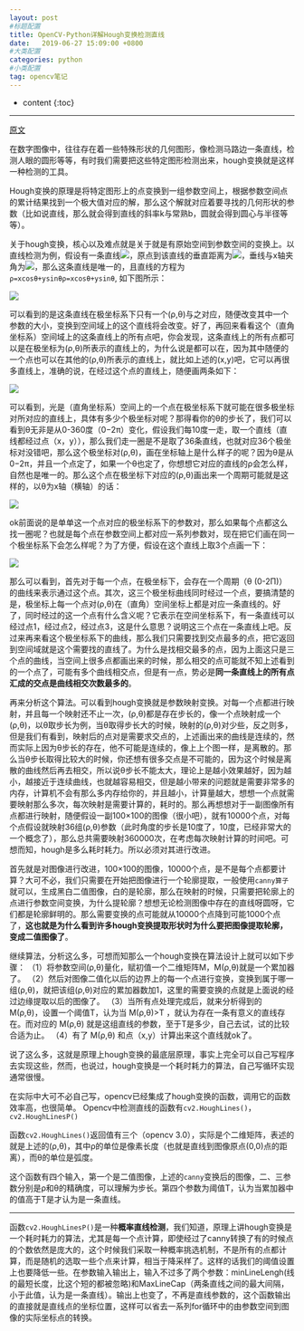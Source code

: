```yaml
---
layout: post
#标题配置
title: OpenCV-Python详解Hough变换检测直线
date:   2019-06-27 15:09:00 +0800
#大类配置
categories: python
#小类配置
tag: opencv笔记
---
```


* content
{:toc}

---

[原文](https://blog.csdn.net/on2way/article/details/47028969) 

在数字图像中，往往存在着一些特殊形状的几何图形，像检测马路边一条直线，检测人眼的圆形等等，有时我们需要把这些特定图形检测出来，hough变换就是这样一种检测的工具。

Hough变换的原理是将特定图形上的点变换到一组参数空间上，根据参数空间点的累计结果找到一个极大值对应的解，那么这个解就对应着要寻找的几何形状的参数（比如说直线，那么就会得到直线的斜率k与常熟b，圆就会得到圆心与半径等等）。

关于hough变换，核心以及难点就是关于就是有原始空间到参数空间的变换上。以直线检测为例，假设有一条直线![](http://latex.codecogs.com/svg.latex?\L)，原点到该直线的垂直距离为![](http://latex.codecogs.com/svg.latex?\rho)，垂线与x轴夹角为![](http://latex.codecogs.com/svg.latex?\theta)，那么这条直线是唯一的，且直线的方程为 `ρ=xcosθ+ysinθρ=xcosθ+ysinθ`, 如下图所示：

![](/styles/images/2019-06-26-detals-of-hough/l.jpg)

可以看到的是这条直线在极坐标系下只有一个(ρ,θ)与之对应，随便改变其中一个参数的大小，变换到空间域上的这个直线将会改变。好了，再回来看看这个（直角坐标系）空间域上的这条直线上的所有点吧，你会发现，这条直线上的所有点都可以是在极坐标为(ρ,θ)所表示的直线上的，为什么说是都可以在，因为其中随便的一个点也可以在其他的(ρ,θ)所表示的直线上，就比如上述的(x,y)吧，它可以再很多直线上，准确的说，在经过这个点的直线上，随便画两条如下： 

![](/styles/images/2019-06-26-detals-of-hough/2.jpg)

可以看到，光是（直角坐标系）空间上的一个点在极坐标系下就可能在很多极坐标对所对应的直线上，具体有多少个极坐标对呢？那得看你的θ的步长了，我们可以看到θ无非是从0-360度（0−2π）变化，假设我们每10度一走，取一个直线（直线都经过点（x，y）），那么我们走一圈是不是取了36条直线，也就对应36个极坐标对没错吧，那么这个极坐标对(ρ,θ)，画在坐标轴上是什么样子的呢？因为θ是从0−2π，并且一个点定了，如果一个θ也定了，你想想它对应的直线的ρ会怎么样，自然也是唯一的。那么这个点在极坐标下对应的(ρ,θ)画出来一个周期可能就是这样的，以θ为x轴（横轴）的话：

![](/styles/images/2019-06-26-detals-of-hough/3.jpg)

ok前面说的是单单这一个点对应的极坐标系下的参数对，那么如果每个点都这么找一圈呢？也就是每个点在参数空间上都对应一系列参数对，现在把它们画在同一个极坐标系下会怎么样呢？为了方便，假设在这个直线上取3个点画一下： 

![](/styles/images/2019-06-26-detals-of-hough/4.jpg)

那么可以看到，首先对于每一个点，在极坐标下，会存在一个周期（θ (0-2Π)）的曲线来表示通过这个点。其次，这三个极坐标曲线同时经过一个点，要搞清楚的是，极坐标上每一个点对(ρ,θ)在（直角）空间坐标上都是对应一条直线的。好了，同时经过的这一个点有什么含义呢？它表示在空间坐标系下，有一条直线可以经过点1，经过点2，经过点3，这是什么意思？说明这三个点在一条直线上吧。反过来再来看这个极坐标系下的曲线，那么我们只需要找到交点最多的点，把它返回到空间域就是这个需要找的直线了。为什么是找相交最多的点，因为上面这只是三个点的曲线，当空间上很多点都画出来的时候，那么相交的点可能就不知上述看到的一个点了，可能有多个曲线相交点，但是有一点，势必是**同一条直线上的所有点汇成的交点是曲线相交次数最多的**。

再来分析这个算法。可以看到hough变换就是参数映射变换。对每一个点都进行映射，并且每一个映射还不止一次，(ρ,θ)都是存在步长的，像一个点映射成一个(ρ,θ)，以θ取步长为例，当θ取得步长大的时候，映射的(ρ,θ)对少些，反之则多，但是我们有看到，映射后的点对是需要求交点的，上述画出来的曲线是连续的，然而实际上因为θ步长的存在，他不可能是连续的，像上上个图一样，是离散的。那么当θ步长取得比较大的时候，你还想有很多交点是不可能的，因为这个时候是离散的曲线然后再去相交，所以说θ步长不能太大，理论上是越小效果越好，因为越小，越接近于连续曲线，也就越容易相交，但是越小带来的问题就是需要非常多的内存，计算机不会有那么多内存给你的，并且越小，计算量越大，想想一个点就需要映射那么多次，每次映射是需要计算的，耗时的。那么再想想对于一副图像所有点都进行映射，随便假设一副100×100的图像（很小吧），就有10000个点，对每个点假设就映射36组(ρ,θ)参数（此时角度的步长是10度了，10度，已经非常大的一个概念了），那么总共需要映射360000次，在考虑每次映射计算的时间吧。可想而知，hough是多么耗时耗力。所以必须对其进行改进。

首先就是对图像进行改进，100×100的图像，10000个点，是不是每个点都要计算？大可不必，我们只需要在开始把图像进行一个轮廓提取，一般使用`canny算子`就可以，生成黑白二值图像，白的是轮廓，那么在映射的时候，只需要把轮廓上的点进行参数空间变换，为什么提轮廓？想想无论检测图像中存在的直线呀圆呀，它们都是轮廓鲜明的。那么需要变换的点可能就从10000个点降到可能1000个点了，**这也就是为什么看到许多hough变换提取形状时为什么要把图像提取轮廓，变成二值图像了**。

继续算法，分析这么多，可想而知那么一个hough变换在算法设计上就可以如下步骤： 
（1）将参数空间(ρ,θ)量化，赋初值一个二维矩阵M，M(ρ,θ)就是一个累加器了。 
（2）然后对图像二值化以后的边界上的每一个点进行变换，变换到属于哪一组(ρ,θ)，就把该组(ρ,θ)对应的累加器数加1，这里的需要变换的点就是上面说的经过边缘提取以后的图像了。 
（3）当所有点处理完成后，就来分析得到的M(ρ,θ)，设置一个阈值T，认为当 M(ρ,θ)>T ，就认为存在一条有意义的直线存在。而对应的 M(ρ,θ) 就是这组直线的参数，至于T是多少，自己去试，试的比较合适为止。 
（4）有了 M(ρ,θ) 和点（x,y）计算出来这个直线就ok了。

说了这么多，这就是原理上hough变换的最底层原理，事实上完全可以自己写程序去实现这些，然而，也说过，hough变换是一个耗时耗力的算法，自己写循环实现通常很慢。

在实际中大可不必自己写，opencv已经集成了hough变换的函数，调用它的函数效率高，也很简单。 
Opencv中检测直线的函数有`cv2.HoughLines()`，`cv2.HoughLinesP()`

函数`cv2.HoughLines()`返回值有三个（opencv 3.0），实际是个二维矩阵，表述的就是上述的(ρ,θ)，其中ρ的单位是像素长度（也就是直线到图像原点(0,0)点的距离），而θ的单位是弧度。

这个函数有四个输入，第一个是二值图像，上述的`canny`变换后的图像，二、三参数分别是ρ和θ的精确度，可以理解为步长。第四个参数为阈值T，认为当累加器中的值高于T是才认为是一条直线。

---

函数`cv2.HoughLinesP()`是一种**概率直线检测**，我们知道，原理上讲hough变换是一个耗时耗力的算法，尤其是每一个点计算，即使经过了canny转换了有的时候点的个数依然是庞大的，这个时候我们采取一种概率挑选机制，不是所有的点都计算，而是随机的选取一些个点来计算，相当于降采样了。这样的话我们的阈值设置上也要降低一些。在参数输入输出上，输入不过多了两个参数：minLineLengh(线的最短长度，比这个短的都被忽略)和MaxLineCap（两条直线之间的最大间隔，小于此值，认为是一条直线）。输出上也变了，不再是直线参数的，这个函数输出的直接就是直线点的坐标位置，这样可以省去一系列for循环中的由参数空间到图像的实际坐标点的转换。
